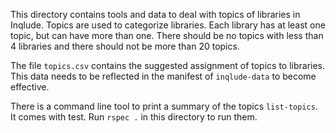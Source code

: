 This directory contains tools and data to deal with topics of libraries in
Inqlude. Topics are used to categorize libraries. Each library has at least one
topic, but can have more than one. There should be no topics with less than 4
libraries and there should not be more than 20 topics.

The file `topics.csv` contains the suggested assignment of topics to libraries.
This data needs to be reflected in the manifest of `inqlude-data` to become
effective.

There is a command line tool to print a summary of the topics `list-topics`. It
comes with test. Run `rspec .` in this directory to run them.
